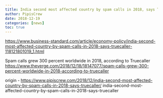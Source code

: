 ```yaml
---
title: India second most affected country by spam calls in 2018, says Truecaller
author: PipisCrew
date: 2018-12-19
categories: [news]
toc: true
---
```


https://www.business-standard.com/article/economy-policy/india-second-most-affected-country-by-spam-calls-in-2018-says-truecaller-118121801019_1.html

Spam calls grew 300 percent worldwide in 2018, according to Truecaller
https://www.theverge.com/2018/12/18/18147077/spam-calls-grew-300-percent-worldwide-in-2018-according-to-truecaller

origin - https://www.pipiscrew.com/2018/12/india-second-most-affected-country-by-spam-calls-in-2018-says-truecaller/ india-second-most-affected-country-by-spam-calls-in-2018-says-truecaller